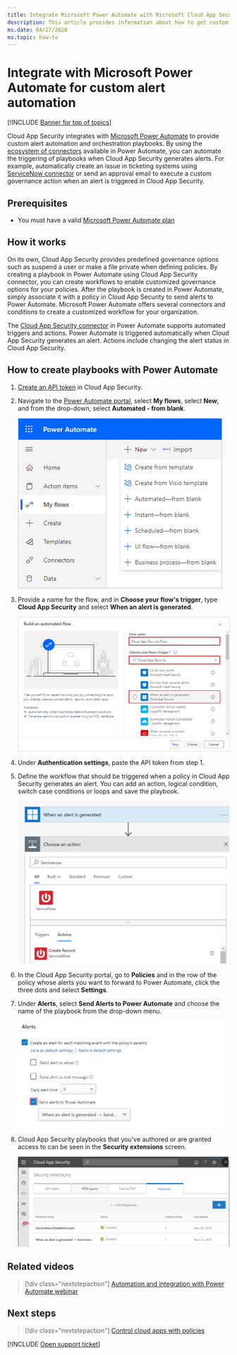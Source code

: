 ```yaml
---
title: Integrate Microsoft Power Automate with Microsoft Cloud App Security to get custom alert automation
description: This article provides information about how to get custom alert automation by integrating Microsoft Power Automate with Cloud App Security.
ms.date: 04/27/2020
ms.topic: how-to
---
```

# Integrate with Microsoft Power Automate for custom alert automation

[!INCLUDE [Banner for top of topics](includes/banner.md)]

Cloud App Security integrates with [Microsoft Power Automate](/flow/getting-started) to provide custom alert automation and orchestration playbooks. By using the [ecosystem of connectors](/connectors/) available in Power Automate, you can automate the triggering of playbooks when Cloud App Security generates alerts. For example, automatically create an issue in ticketing systems using [ServiceNow connector](/connectors/service-now/) or send an approval email to execute a custom governance action when an alert is triggered in Cloud App Security.

## Prerequisites

- You must have a valid [Microsoft Power Automate plan](https://flow.microsoft.com/pricing)

## How it works

On its own, Cloud App Security provides predefined governance options such as suspend a user or make a file private when defining policies. By creating a playbook in Power Automate using Cloud App Security connector, you can create workflows to enable customized governance options for your policies. After the playbook is created in Power Automate, simply associate it with a policy in Cloud App Security to send alerts to Power Automate. Microsoft Power Automate offers several connectors and conditions to create a customized workflow for your organization.

The [Cloud App Security connector](/connectors/cloudappsecurity/) in Power Automate supports automated triggers and actions. Power Automate is triggered automatically when Cloud App Security generates an alert. Actions include changing the alert status in Cloud App Security.

## How to create playbooks with Power Automate

1. [Create an API token](api-tokens.md) in Cloud App Security.

2. Navigate to the [Power Automate portal](https://flow.microsoft.com), select **My flows**, select **New**, and from the drop-down, select **Automated - from blank**.

    ![Power Automate create new flow](media/flow-create-new.png)

3. Provide a name for the flow, and in **Choose your flow's trigger**, type **Cloud App Security** and select **When an alert is generated**.

    ![Power Automate when an alert is generated](media/flow-when-alert.png)

4. Under **Authentication settings**, paste the API token from step 1.

5. Define the workflow that should be triggered when a policy in Cloud App Security generates an alert. You can add an action, logical condition, switch case conditions or loops and save the playbook.

    ![Power Automate workflow](media/flow-workflow.png)

6. In the Cloud App Security portal, go to **Policies** and in the row of the policy whose alerts you want to forward to Power Automate, click the three dots and select **Settings**.
7. Under **Alerts**, select **Send Alerts to Power Automate** and choose the name of the playbook from the drop-down menu.

    ![Enable Power Automate in Cloud App Security portal](media/flow-mcas-config.png)

8. Cloud App Security playbooks that you've authored or are granted access to can be seen in the **Security extensions** screen.

    ![view playbooks in Cloud App Security](media/flow-extensions.png)

## Related videos

> [!div class="nextstepaction"]
> [Automation and integration with Power Automate webinar](webinars.md#on-demand-webinars)

## Next steps

> [!div class="nextstepaction"]
> [Control cloud apps with policies](control-cloud-apps-with-policies.md)

[!INCLUDE [Open support ticket](includes/support.md)]
